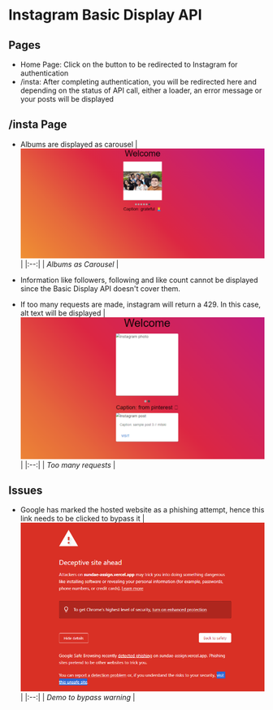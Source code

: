 # Instagram Basic Display API

## Pages
- Home Page: Click on the button to be redirected to Instagram for authentication
- /insta: After completing authentication, you will be redirected here and depending on the status of API call, either a loader, an error message or your posts will be displayed

## /insta Page
- Albums are displayed as carousel
| ![Carousel](https://github.com/slowdivesun/sundae-assign/blob/master/insta-feed/public/screenshots/carousel-1.png) | 
|:--:| 
| *Albums as Carousel* |


- Information like followers, following and like count cannot be displayed since the Basic Display API doesn't cover them.

- If too many requests are made, instagram will return a 429. In this case, alt text will be displayed
| ![Too many requests](https://github.com/slowdivesun/sundae-assign/blob/master/insta-feed/public/screenshots/alt-text.png) | 
|:--:| 
| *Too many requests* |


## Issues
- Google has marked the hosted website as a phishing attempt, hence this link needs to be clicked to bypass it
| ![Warning](https://github.com/slowdivesun/sundae-assign/blob/master/insta-feed/public/screenshots/dangerous.png) | 
|:--:| 
| *Demo to bypass warning* |

